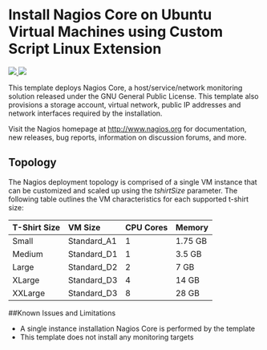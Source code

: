 # Install Nagios Core on Ubuntu Virtual Machines using Custom Script Linux Extension

<a href="https://portal.azure.com/#create/Microsoft.Template/uri/https%3A%2F%2Fraw.githubusercontent.com%2FAzure%2Fazure-quickstart-templates%2Fmaster%2Fnagios-on-ubuntu%2Fazuredeploy.json" target="_blank">
    <img src="http://azuredeploy.net/deploybutton.png"/>
</a>
<a href="http://armviz.io/#/?load=https%3A%2F%2Fraw.githubusercontent.com%2FAzure%2Fazure-quickstart-templates%2Fmaster%2Fnagios-on-ubuntu%2Fazuredeploy.json" target="_blank">
    <img src="http://armviz.io/visualizebutton.png"/>
</a>

This template deploys Nagios Core, a host/service/network monitoring solution released under the GNU General Public License. This template also provisions a storage account, virtual network, public IP addresses and network interfaces required by the installation.

Visit the Nagios homepage at http://www.nagios.org for documentation, new releases, bug reports, information on discussion forums, and more.

Topology
--------
The Nagios deployment topology is comprised of a single VM instance that can be customized and scaled up using the _tshirtSize_ parameter. The following table outlines the VM characteristics for each supported t-shirt size:

| T-Shirt Size | VM Size | CPU Cores | Memory |
|:--- |:---|:---|:---|
| Small | Standard_A1 | 1 | 1.75 GB |
| Medium | Standard_D1 | 1 | 3.5 GB |
| Large | Standard_D2 | 2 | 7 GB |
| XLarge | Standard_D3 | 4 | 14 GB |
| XXLarge | Standard_D3 | 8 | 28 GB |

##Known Issues and Limitations
- A single instance installation Nagios Core is performed by the template
- This template does not install any monitoring targets
